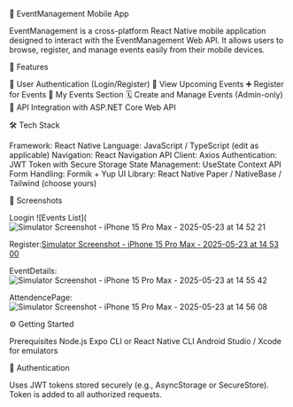 📱 EventManagement Mobile App

EventManagement is a cross-platform React Native mobile application designed to interact with the EventManagement Web API. It allows users to browse, register, and manage events easily from their mobile devices.

🚀 Features

🔐 User Authentication (Login/Register)
📅 View Upcoming Events
➕ Register for Events
🧾 My Events Section
🗓️ Create and Manage Events (Admin-only)
📡 API Integration with ASP.NET Core Web API

🛠️ Tech Stack

Framework: React Native
Language: JavaScript / TypeScript (edit as applicable)
Navigation: React Navigation
API Client: Axios
Authentication: JWT Token with Secure Storage
State Management: UseState Context API
Form Handling: Formik + Yup
UI Library: React Native Paper / NativeBase / Tailwind (choose yours)


📱 Screenshots


Loogin ![Events List](![Simulator Screenshot - iPhone 15 Pro Max - 2025-05-23 at 14 52 21](https://github.com/user-attachments/assets/35cf8604-83b5-48b3-8bbd-ec9b174965ca)

Register:[Simulator Screenshot - iPhone 15 Pro Max - 2025-05-23 at 14 53 00](https://github.com/user-attachments/assets/9180ed87-ea1b-40b8-9604-42b070b8355e)

EventDetails:![Simulator Screenshot - iPhone 15 Pro Max - 2025-05-23 at 14 55 42](https://github.com/user-attachments/assets/d2599eb1-93bb-4c92-8df6-b5758ada9320)

AttendencePage:![Simulator Screenshot - iPhone 15 Pro Max - 2025-05-23 at 14 56 08](https://github.com/user-attachments/assets/72c127c0-ae65-4a88-a156-63d41c60043d)






⚙️ Getting Started

Prerequisites
Node.js
Expo CLI or React Native CLI
Android Studio / Xcode for emulators



🔐 Authentication

Uses JWT tokens stored securely (e.g., AsyncStorage or SecureStore). Token is added to all authorized requests.

